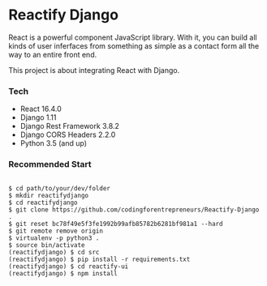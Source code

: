 # Reactify Django

React is a powerful component JavaScript library. With it, you can build all kinds of user inferfaces from something as simple as a contact form all the way to an entire front end.

This project is about integrating React with Django.

### Tech
- React 16.4.0
- Django 1.11
- Django Rest Framework 3.8.2
- Django CORS Headers 2.2.0
- Python 3.5 (and up)

### Recommended Start
```

$ cd path/to/your/dev/folder
$ mkdir reactifydjango
$ cd reactifydjango
$ git clone https://github.com/codingforentrepreneurs/Reactify-Django .
$ git reset bc78f49e5f3fe1992b99afb85782b6281bf981a1 --hard
$ git remote remove origin
$ virtualenv -p python3 .
$ source bin/activate
(reactifydjango) $ cd src
(reactifydjango) $ pip install -r requirements.txt
(reactifydjango) $ cd reactify-ui
(reactifydjango) $ npm install